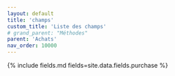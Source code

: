 ```yaml
---
layout: default
title: 'champs'
custom_title: 'Liste des champs'
# grand_parent: "Méthodes"
parent: 'Achats'
nav_order: 10000
---
```


{% include fields.md fields=site.data.fields.purchase %}
